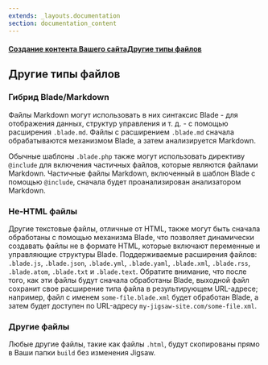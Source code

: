 ```yaml
---
extends: _layouts.documentation
section: documentation_content
---
```


#### [Создание контента Вашего сайтаДругие типы файлов](/docs/content)
## Другие типы файлов

### Гибрид Blade/Markdown

Файлы Markdown могут использовать в них синтаксис Blade - для отображения данных, структур управления и т. д. - с помощью расширения `.blade.md`. Файлы с расширением `.blade.md` сначала обрабатываются механизмом Blade, а затем анализируется Markdown.

Обычные шаблоны `.blade.php` также могут использовать директиву `@include` для включения частичных файлов, которые являются файлами Markdown. Частичные файлы Markdown, включенный в шаблон Blade с помощью `@include`, сначала будет проанализирован анализатором Markdown.

### Не-HTML файлы

Другие текстовые файлы, отличные от HTML, также могут быть сначала обработаны с помощью механизма Blade, что позволяет динамически создавать файлы не в формате HTML, которые включают переменные и управляющие структуры Blade. Поддерживаемые расширения файлов: `.blade.js`, `.blade.json`, `.blade.yml`, `.blade.yaml`, `.blade.xml`, `.blade.rss`, `.blade.atom`, `.blade.txt` и `.blade.text`. Обратите внимание, что после того, как эти файлы будут сначала обработаны Blade, выходной файл сохранит свое расширение типа файла в результирующем URL-адресе; например, файл с именем `some-file.blade.xml` будет обработан Blade, а затем будет доступен по URL-адресу `my-jigsaw-site.com/some-file.xml`.

### Другие файлы

Любые другие файлы, такие как файлы `.html`, будут скопированы прямо в Ваши папки `build` без изменения Jigsaw.
